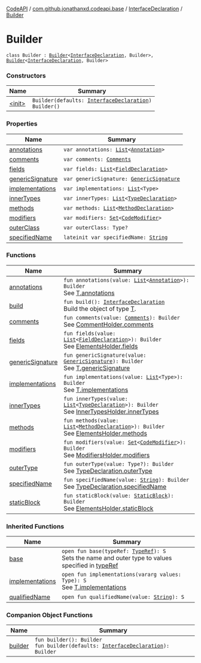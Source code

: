 [CodeAPI](../../../index.md) / [com.github.jonathanxd.codeapi.base](../../index.md) / [InterfaceDeclaration](../index.md) / [Builder](.)

# Builder

`class Builder : `[`Builder`](../../-type-declaration/-builder/index.md)`<`[`InterfaceDeclaration`](../index.md)`, Builder>, `[`Builder`](../../-implementation-holder/-builder/index.md)`<`[`InterfaceDeclaration`](../index.md)`, Builder>`

### Constructors

| Name | Summary |
|---|---|
| [&lt;init&gt;](-init-.md) | `Builder(defaults: `[`InterfaceDeclaration`](../index.md)`)`<br>`Builder()` |

### Properties

| Name | Summary |
|---|---|
| [annotations](annotations.md) | `var annotations: `[`List`](https://kotlinlang.org/api/latest/jvm/stdlib/kotlin.collections/-list/index.html)`<`[`Annotation`](../../-annotation/index.md)`>` |
| [comments](comments.md) | `var comments: `[`Comments`](../../../com.github.jonathanxd.codeapi.base.comment/-comments/index.md) |
| [fields](fields.md) | `var fields: `[`List`](https://kotlinlang.org/api/latest/jvm/stdlib/kotlin.collections/-list/index.html)`<`[`FieldDeclaration`](../../-field-declaration/index.md)`>` |
| [genericSignature](generic-signature.md) | `var genericSignature: `[`GenericSignature`](../../../com.github.jonathanxd.codeapi.generic/-generic-signature/index.md) |
| [implementations](implementations.md) | `var implementations: `[`List`](https://kotlinlang.org/api/latest/jvm/stdlib/kotlin.collections/-list/index.html)`<Type>` |
| [innerTypes](inner-types.md) | `var innerTypes: `[`List`](https://kotlinlang.org/api/latest/jvm/stdlib/kotlin.collections/-list/index.html)`<`[`TypeDeclaration`](../../-type-declaration/index.md)`>` |
| [methods](methods.md) | `var methods: `[`List`](https://kotlinlang.org/api/latest/jvm/stdlib/kotlin.collections/-list/index.html)`<`[`MethodDeclaration`](../../-method-declaration/index.md)`>` |
| [modifiers](modifiers.md) | `var modifiers: `[`Set`](https://kotlinlang.org/api/latest/jvm/stdlib/kotlin.collections/-set/index.html)`<`[`CodeModifier`](../../-code-modifier/index.md)`>` |
| [outerClass](outer-class.md) | `var outerClass: Type?` |
| [specifiedName](specified-name.md) | `lateinit var specifiedName: `[`String`](https://kotlinlang.org/api/latest/jvm/stdlib/kotlin/-string/index.html) |

### Functions

| Name | Summary |
|---|---|
| [annotations](annotations.md) | `fun annotations(value: `[`List`](https://kotlinlang.org/api/latest/jvm/stdlib/kotlin.collections/-list/index.html)`<`[`Annotation`](../../-annotation/index.md)`>): Builder`<br>See [T.annotations](#) |
| [build](build.md) | `fun build(): `[`InterfaceDeclaration`](../index.md)<br>Build the object of type [T](#). |
| [comments](comments.md) | `fun comments(value: `[`Comments`](../../../com.github.jonathanxd.codeapi.base.comment/-comments/index.md)`): Builder`<br>See [CommentHolder.comments](#) |
| [fields](fields.md) | `fun fields(value: `[`List`](https://kotlinlang.org/api/latest/jvm/stdlib/kotlin.collections/-list/index.html)`<`[`FieldDeclaration`](../../-field-declaration/index.md)`>): Builder`<br>See [ElementsHolder.fields](../../-elements-holder/fields.md) |
| [genericSignature](generic-signature.md) | `fun genericSignature(value: `[`GenericSignature`](../../../com.github.jonathanxd.codeapi.generic/-generic-signature/index.md)`): Builder`<br>See [T.genericSignature](#) |
| [implementations](implementations.md) | `fun implementations(value: `[`List`](https://kotlinlang.org/api/latest/jvm/stdlib/kotlin.collections/-list/index.html)`<Type>): Builder`<br>See [T.implementations](#) |
| [innerTypes](inner-types.md) | `fun innerTypes(value: `[`List`](https://kotlinlang.org/api/latest/jvm/stdlib/kotlin.collections/-list/index.html)`<`[`TypeDeclaration`](../../-type-declaration/index.md)`>): Builder`<br>See [InnerTypesHolder.innerTypes](../../-inner-types-holder/inner-types.md) |
| [methods](methods.md) | `fun methods(value: `[`List`](https://kotlinlang.org/api/latest/jvm/stdlib/kotlin.collections/-list/index.html)`<`[`MethodDeclaration`](../../-method-declaration/index.md)`>): Builder`<br>See [ElementsHolder.methods](../../-elements-holder/methods.md) |
| [modifiers](modifiers.md) | `fun modifiers(value: `[`Set`](https://kotlinlang.org/api/latest/jvm/stdlib/kotlin.collections/-set/index.html)`<`[`CodeModifier`](../../-code-modifier/index.md)`>): Builder`<br>See [ModifiersHolder.modifiers](../../-modifiers-holder/modifiers.md) |
| [outerType](outer-type.md) | `fun outerType(value: Type?): Builder`<br>See [TypeDeclaration.outerType](../../-type-declaration/outer-type.md) |
| [specifiedName](specified-name.md) | `fun specifiedName(value: `[`String`](https://kotlinlang.org/api/latest/jvm/stdlib/kotlin/-string/index.html)`): Builder`<br>See [TypeDeclaration.specifiedName](../../-type-declaration/specified-name.md) |
| [staticBlock](static-block.md) | `fun staticBlock(value: `[`StaticBlock`](../../-static-block/index.md)`): Builder`<br>See [ElementsHolder.staticBlock](../../-elements-holder/static-block.md) |

### Inherited Functions

| Name | Summary |
|---|---|
| [base](../../-type-declaration/-builder/base.md) | `open fun base(typeRef: `[`TypeRef`](../../../com.github.jonathanxd.codeapi.type/-type-ref/index.md)`): S`<br>Sets the name and outer type to values specified in [typeRef](../../-type-declaration/-builder/base.md#com.github.jonathanxd.codeapi.base.TypeDeclaration.Builder$base(com.github.jonathanxd.codeapi.type.TypeRef)/typeRef) |
| [implementations](../../-implementation-holder/-builder/implementations.md) | `open fun implementations(vararg values: Type): S`<br>See [T.implementations](../../-implementation-holder/-builder/implementations.md) |
| [qualifiedName](../../-type-declaration/-builder/qualified-name.md) | `open fun qualifiedName(value: `[`String`](https://kotlinlang.org/api/latest/jvm/stdlib/kotlin/-string/index.html)`): S` |

### Companion Object Functions

| Name | Summary |
|---|---|
| [builder](builder.md) | `fun builder(): Builder`<br>`fun builder(defaults: `[`InterfaceDeclaration`](../index.md)`): Builder` |
